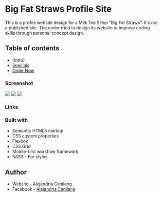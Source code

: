 # Big Fat Straws Profile Site

This is a profile website design for a Milk Tea SHop "Big Fat Straws". It's not a published site. The coder tried to design  its website to improve coding skills through personal concept design.
## Table of contents

- [Intro]
- [Specials](#specials)
- [Order Now](#order)


### Screenshot
![](desktop_design.png)
![](design/mobile_design.png)
![](design/tablet_design.png)

### Links

### Built with

- Semantic HTML5 markup
- CSS custom properties
- Flexbox
- CSS Grid
- Mobile-first workflow
framework
- SASS - For styles

## Author

- Website - [Alejandria Canilang](https://alejandria98.github.io/)
- Facebook - [Alejandria Canilang](https://www.facebook.com/alejandria.ac/)

